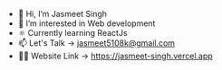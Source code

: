 - 👋 Hi, I’m Jasmeet Singh
- 👀 I’m interested in Web development
- ⚛️ Currently learning ReactJs
- 📫 Let's Talk -> jasmeet5108k@gmail.com
- 🧑‍💻 Website Link -> https://jasmeet-singh.vercel.app

<!---
Jasmeet5108/Jasmeet5108 is a ✨ special ✨ repository because its `README.md` (this file) appears on your GitHub profile.
You can click the Preview link to take a look at your changes.
--->
